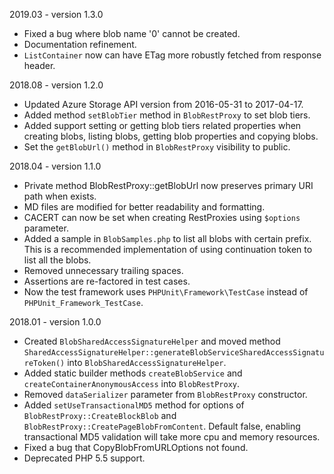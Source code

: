 2019.03 - version 1.3.0
* Fixed a bug where blob name '0' cannot be created.
* Documentation refinement.
* `ListContainer` now can have ETag more robustly fetched from response header.

2018.08 - version 1.2.0

* Updated Azure Storage API version from 2016-05-31 to 2017-04-17.
* Added method `setBlobTier` method in `BlobRestProxy` to set blob tiers.
* Added support setting or getting blob tiers related properties when creating blobs, listing blobs, getting blob properties and copying blobs.
* Set the `getBlobUrl()` method in `BlobRestProxy` visibility to public.

2018.04 - version 1.1.0

* Private method BlobRestProxy::getBlobUrl now preserves primary URI path when exists.
* MD files are modified for better readability and formatting.
* CACERT can now be set when creating RestProxies using `$options` parameter.
* Added a sample in `BlobSamples.php` to list all blobs with certain prefix. This is a recommended implementation of using continuation token to list all the blobs.
* Removed unnecessary trailing spaces.
* Assertions are re-factored in test cases.
* Now the test framework uses `PHPUnit\Framework\TestCase` instead of `PHPUnit_Framework_TestCase`.

2018.01 - version 1.0.0

* Created `BlobSharedAccessSignatureHelper` and moved method `SharedAccessSignatureHelper::generateBlobServiceSharedAccessSignatureToken()` into `BlobSharedAccessSignatureHelper`.
* Added static builder methods `createBlobService` and `createContainerAnonymousAccess` into `BlobRestProxy`.
* Removed `dataSerializer` parameter from `BlobRestProxy` constructor.
* Added `setUseTransactionalMD5` method for options of `BlobRestProxy::CreateBlockBlob` and `BlobRestProxy::CreatePageBlobFromContent`. Default false, enabling transactional MD5 validation will take more cpu and memory resources.
* Fixed a bug that CopyBlobFromURLOptions not found.
* Deprecated PHP 5.5 support.